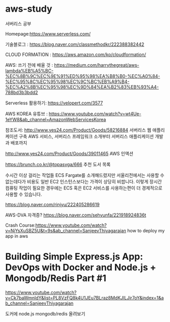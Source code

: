 # aws-study



서버리스 공부

Homepage:https://www.serverless.com/
 
 기술블로그 : https://blog.naver.com/classmethodkr/222388382442

CLOUD FORMATION : https://aws.amazon.com/ko/cloudformation/

AWS: 쓰기 전에 배울 것 : https://medium.com/harrythegreat/aws-lambda%EB%A5%BC-%EC%8B%9C%EC%9E%91%ED%95%98%EA%B8%B0-%EC%A0%84-%EC%95%8C%EC%95%98%EC%9C%BC%EB%A9%B4-%EC%A2%8B%EC%95%98%EC%9D%84%EA%B2%83%EB%93%A4-788bd3b3bdd2

Serverless 활용하기: https://velopert.com/3577

AWS KOREA 유튜브 : https://www.youtube.com/watch?v=wt4Ue-1eYW8&ab_channel=AmazonWebServicesKorea


참조도서: http://www.yes24.com/Product/Goods/58216884 서버리스 웹 애플리케이션 구축 AWS 서비스, 서버리스 프레임워크 소개부터 서버리스 애플리케이션 개발과 배포까지


http://www.yes24.com/Product/Goods/39011465 AWS 인액션

https://brunch.co.kr/@topasvga/666 추천 도서 목록

수시간 이상 걸리는 작업들
ECS Fargate를 소개해드렸지만 서울리전에서는 사용할 수 없는데다가 비용도 일반 EC2 인스턴스보다는 가격이 상당히 비쌉니다. 이렇게 장시간 컴퓨팅 작업이 필요한 경우에는 ECS 혹은 EC2 서비스를 사용하는편이 더 경제적으로 사용할 수 있습니다.

https://blog.naver.com/rinjyu/222405286619

AWS-DVA 자격증? https://blog.naver.com/sehyunfa/221918924836t


Crash Course:https://www.youtube.com/watch?v=NjYsXuSBZ5U&t=9s&ab_channel=SanjeevThiyagarajan how to deploy my app in aws


# Building Simple Express.js App: DevOps with Docker and Node.js + Mongodb/Redis Part #1

https://www.youtube.com/watch?v=Ck7baWmnldY&list=PL8VzFQ8k4U1JEu7BLraz8MdKJILJir7oY&index=1&ab_channel=SanjeevThiyagarajan

도커에 node.js mongodb/redis 올려보기
